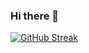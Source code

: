 ### Hi there 👋

<!--
**CareTiger/caretiger** is a ✨ _special_ ✨ repository because its `README.md` (this file) appears on your GitHub profile.

https://dev.to/supritha/how-to-have-an-awesome-github-profile-1969

Here are some ideas to get you started:

- 🔭 I’m currently working on ...
- 🌱 I’m currently learning ...
- 👯 I’m looking to collaborate on ...
- 🤔 I’m looking for help with ...
- 💬 Ask me about ...
- 📫 How to reach me: ...
- 😄 Pronouns: ...
- ⚡ Fun fact: ...
-->
[![GitHub Streak](https://github-readme-streak-stats.herokuapp.com/?user=CareTiger&theme=dark)](https://git.io/streak-stats)
